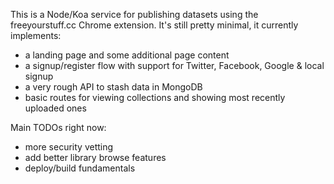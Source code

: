 This is a Node/Koa service for publishing datasets using the freeyourstuff.cc Chrome extension. It's still pretty minimal, it currently implements:

- a landing page and some additional page content
- a signup/register flow with support for Twitter, Facebook, Google & local signup
- a very rough API to stash data in MongoDB
- basic routes for viewing collections and showing most recently uploaded ones

Main TODOs right now:

- more security vetting
- add better library browse features
- deploy/build fundamentals
